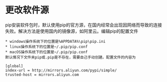 # 更改软件源

pip安装软件包时，默认使用pip的官方源，在国内经常会出现因网络而导致的连接失败。解决方法是使用国内的镜像源，如阿里云。编辑pip的配置文件

```
* windows操作系统下的位置是%APPDATA%\pip\pip.ini
* linux操作系统下的位置是~/.pip/pip.conf
* macOS操作系统下的位置是~/.pip/pip.conf
默认情况下文件夹pip或.pip是不存在，需要自己手动创建。配置文件的内容为

[global]
index-url = http://mirrors.aliyun.com/pypi/simple/
trusted-host = mirrors.aliyun.com

```